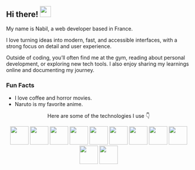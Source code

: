 ## Hi there! <img src="https://media.giphy.com/media/hvRJCLFzcasrR4ia7z/giphy.gif" width = "30px"> 
My name is Nabil, a web developer based in France.  

I love turning ideas into modern, fast, and accessible interfaces, with a strong focus on detail and user experience.  

Outside of coding, you’ll often find me at the gym, reading about personal development, or exploring new tech tools. I also enjoy sharing my learnings online and documenting my journey.  

### Fun Facts  
- I love coffee and horror movies.  
- Naruto is my favorite anime.  

<p align="center">Here are some of the technologies I use 👇</p>

<p align="center">
  <img src="https://cdn.jsdelivr.net/gh/devicons/devicon/icons/html5/html5-original.svg" width="50" />
  <img src="https://cdn.jsdelivr.net/gh/devicons/devicon/icons/css3/css3-original.svg" width="50" />
  <img src="https://cdn.jsdelivr.net/gh/devicons/devicon/icons/javascript/javascript-original.svg" width="50" />
  <img src="https://cdn.jsdelivr.net/gh/devicons/devicon/icons/typescript/typescript-original.svg" width="50" />
  <img src="https://cdn.jsdelivr.net/gh/devicons/devicon/icons/react/react-original.svg" width="50" />
  <img src="https://cdn.jsdelivr.net/gh/devicons/devicon/icons/vuejs/vuejs-original.svg" width="50" />
  <img src="https://cdn.jsdelivr.net/gh/devicons/devicon/icons/nodejs/nodejs-original.svg" width="50" />
  <img src="https://cdn.jsdelivr.net/gh/devicons/devicon/icons/nestjs/nestjs-plain.svg" width="50" />
  <img src="https://cdn.jsdelivr.net/gh/devicons/devicon/icons/php/php-original.svg" width="50" />
  <img src="https://cdn.jsdelivr.net/gh/devicons/devicon/icons/laravel/laravel-plain.svg" width="50" />
  <img src="https://cdn.jsdelivr.net/gh/devicons/devicon/icons/git/git-original.svg" width="50" />
</p>
